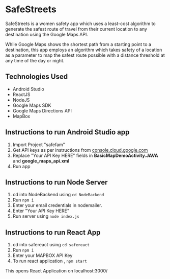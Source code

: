 # SafeStreets

SafeStreets is a women safety app which uses a least-cost algorithm to generate the safest route of travel from their current location to any destination using the Google Maps API.

While Google Maps shows the shortest path from a starting point to a destination, this app employs an algorithm which takes safety of a location as a parameter to map the safest route possible with a distance threshold at any time of the day or night.

## Technologies Used

* Android Studio
* ReactJS
* NodeJS
* Google Maps SDK
* Google Maps Directions API
* MapBox

## Instructions to run Android Studio app

1. Import Project "safefam"
2. Get API keys as per instructions from [console.cloud.google.com](console.cloud.google.com)
3. Replace "Your API Key HERE" fields in **BasicMapDemoActivity.JAVA** and **google_maps_api.xml**
4. Run app

## Instructions to run Node Server

1. cd into NodeBackend using ```cd NodeBackend```
2. Run ```npm i```
3. Enter your email credentials in nodemailer.
4. Enter "Your API Key HERE"
5. Run server using ```node index.js```

## Instructions to run React App

1. cd into safereact using ```cd safereact```
2. Run ```npm i```
3. Enter your MAPBOX API Key 
4. To run react application , ```npm start```

This opens React Application on localhost:3000/ 
